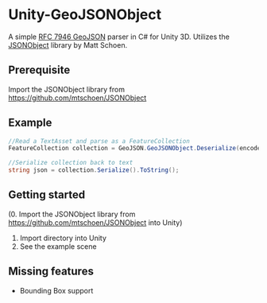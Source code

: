# Unity-GeoJSONObject
A simple [RFC 7946 GeoJSON](https://tools.ietf.org/html/rfc7946) parser in C# for Unity 3D. Utilizes the [JSONObject](https://github.com/mtschoen/JSONObject) library by Matt Schoen.

## Prerequisite
Import the JSONObject library from https://github.com/mtschoen/JSONObject

## Example
```C#
//Read a TextAsset and parse as a FeatureCollection
FeatureCollection collection = GeoJSON.GeoJSONObject.Deserialize(encodedGeoJSON.text);

//Serialize collection back to text
string json = collection.Serialize().ToString();

```

## Getting started
(0. Import the JSONObject library from https://github.com/mtschoen/JSONObject into Unity)
1. Import directory into Unity
2. See the example scene

## Missing features
* Bounding Box support
